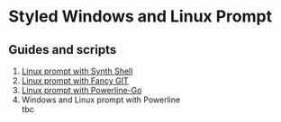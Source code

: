 # Styled Windows and Linux Prompt

## Guides and scripts

1. [Linux prompt with Synth Shell](/src/custom_prompt_with_synth_shell.md)  
2. [Linux prompt with Fancy GIT](/src/custom_prompt_with_fancy_git.md)  
3. [Linux prompt with Powerline-Go](/src/custom_prompt_with_powerline_go.md)  
4. Windows and Linux prompt with Powerline   
    tbc
